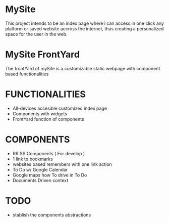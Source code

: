 # MySite

This project intends to be an index page where i can access in one click any platform or saved website accross the internet, thus creating a personalized space for the user in the web.

# MySite FrontYard

The frontYard of mySite is a customizable static webpage with component based functionalities

# FUNCTIONALITIES
- All-devices accesible customized index page
- Components with widgets
- FrontYard function of components

# COMPONENTS
- RR.SS Components ( For develop )
- 1 link to bookmarks
- websites based remembers with one link action
- To Do w/ Google Calendar
- Google maps how To drive in To Do
- Documents Driven context


# TODO
- stablish the components abstractions
